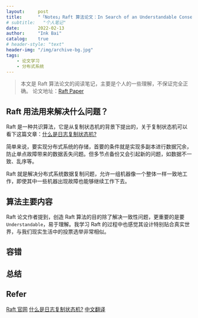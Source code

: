 ```yaml
---
layout:     post
title:      "「Notes」Raft 算法论文：In Search of an Understandable Consensus Algorithm"
# subtitle:   "个人笔记"
date:       2022-02-13
author:     "Ink Bai"
catalog:    true
# header-style: "text"
header-img: "/img/archive-bg.jpg"
tags:
    - 论文学习
    - 分布式系统
---
```


> 本文是 Raft 算法论文的阅读笔记，主要是个人的一些理解，不保证完全正确。
论文地址：[Raft Paper](https://raft.github.io/raft.pdf)

## Raft 用法用来解决什么问题？
Raft 是一种共识算法，它是从复制状态机的背景下提出的，关于复制状态机可以看下这篇文章：[什么是日志复制状态机?](https://www.ideawu.net/blog/archives/1196.html)

简单来说，要实现分布式系统的存储，首要的条件就是实现多副本进行数据冗余，防止单点故障带来的数据丢失问题。但多节点备份又会引起新的问题，如数据不一致、乱序等。

Raft 就是解决分布式系统数据复制问题，允许一组机器像一个整体一样一致地工作，即使其中一些机器出现故障也能够继续工作下去。

## 算法主要内容
Raft 论文作者提到，创造 Raft 算法的目的除了解决一致性问题，更重要的是要 `Understandable`，易于理解。我学习 Raft 的过程中也感觉其设计特别贴合真实世界，与我们现实生活中的投票选举非常相似。

## 容错

## 总结

## Refer
[Raft 官网](https://raft.github.io/)
[什么是日志复制状态机?](https://www.ideawu.net/blog/archives/1196.html)
[中文翻译](https://github.com/maemual/raft-zh_cn/blob/master/raft-zh_cn.md)
